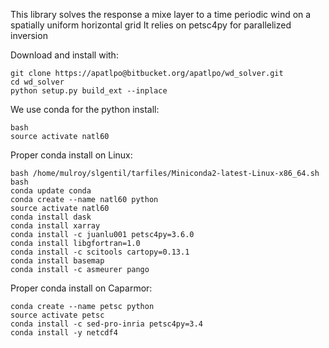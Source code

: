 
This library solves the response a mixe layer to a time periodic wind on
a spatially uniform horizontal grid
It relies on petsc4py for parallelized inversion 

Download and install with:
```
git clone https://apatlpo@bitbucket.org/apatlpo/wd_solver.git
cd wd_solver 
python setup.py build_ext --inplace 
```


We use conda for the python install:
```
bash
source activate natl60
```

Proper conda install on Linux:
```
bash /home/mulroy/slgentil/tarfiles/Miniconda2-latest-Linux-x86_64.sh
bash
conda update conda
conda create --name natl60 python
source activate natl60
conda install dask
conda install xarray
conda install -c juanlu001 petsc4py=3.6.0
conda install libgfortran=1.0
conda install -c scitools cartopy=0.13.1
conda install basemap
conda install -c asmeurer pango
```

Proper conda install on Caparmor:
```
conda create --name petsc python
source activate petsc
conda install -c sed-pro-inria petsc4py=3.4
conda install -y netcdf4
```
